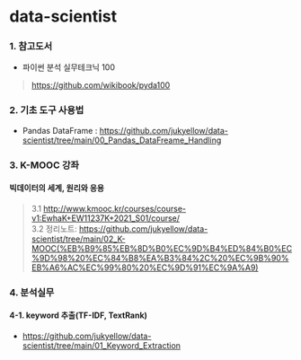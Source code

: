 # data-scientist

### 1. 참고도서
- 파이썬 분석 실무테크닉 100  
> https://github.com/wikibook/pyda100  


### 2. 기초 도구 사용법
- Pandas DataFrame : https://github.com/jukyellow/data-scientist/tree/main/00_Pandas_DataFreame_Handling  


### 3. K-MOOC 강좌
#### 빅데이터의 세계, 원리와 응용 
> 3.1 http://www.kmooc.kr/courses/course-v1:EwhaK+EW11237K+2021_S01/course/  
> 3.2 정리노트: https://github.com/jukyellow/data-scientist/tree/main/02_K-MOOC(%EB%B9%85%EB%8D%B0%EC%9D%B4%ED%84%B0%EC%9D%98%20%EC%84%B8%EA%B3%84%2C%20%EC%9B%90%EB%A6%AC%EC%99%80%20%EC%9D%91%EC%9A%A9)  


### 4. 분석실무
#### 4-1. keyword 추출(TF-IDF, TextRank)
- https://github.com/jukyellow/data-scientist/tree/main/01_Keyword_Extraction  


